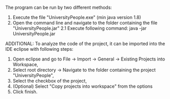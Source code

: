The program can be run by two different methods:

1. Execute the file "UniversityPeople.exe" (min java version 1.8)
2. Open the command line and navigate to the folder containing the file "UniversityPeople.jar"
	2.1 Execute following command: java -jar UniversityPeople.jar

ADDITIONAL:
To analyze the code of the project, it can be imported into the IDE eclipse with following steps:
1. Open eclipse and go to File -> Import -> General -> Existing Projects into Workspace,
2. Select root directory -> Navigate to the folder containing the project "UniversityPeople",
3. Select the checkbox of the project,
4. (Optional) Select "Copy projects into workspace" from the options
5. Click finish.
